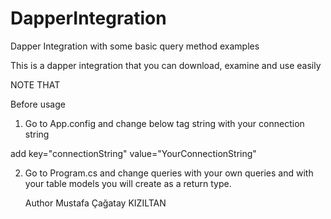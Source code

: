 # DapperIntegration
Dapper Integration with some basic query method examples

This is a dapper integration that you can download, examine and use easily

NOTE THAT 

Before usage

1. Go to App.config and change below tag string with your connection string

  add key="connectionString" value="YourConnectionString" 

2. Go to Program.cs and change queries with your own queries and <object> with your table models you will create as a return type.


Author
Mustafa Çağatay KIZILTAN
